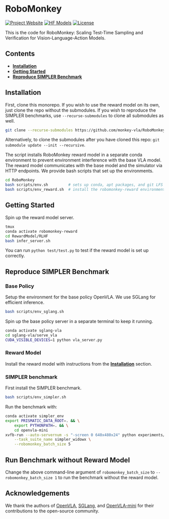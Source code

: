 # RoboMonkey

<!-- [![arXiv]()]() -->
[![Project Website](https://img.shields.io/badge/Project-Website-blue?style=for-the-badge)](https://robomonkey-vla.github.io/)
[![HF Models](https://img.shields.io/badge/%F0%9F%A4%97-Models-yellow?style=for-the-badge)](https://huggingface.co/robomonkey-vla/RewardModel)
[![License](https://img.shields.io/badge/LICENSE-MIT-green?style=for-the-badge)](LICENSE)
 

This is the code for RoboMonkey: Scaling Test-Time Sampling and Verification for Vision-Language-Action Models.


## Contents
 * [**Installation**](#installation)
 * [**Getting Started**](#getting-started)
 * [**Reproduce SIMPLER Benchmark**](#Reproduce-SIMPLER-Benchmark)


## Installation

First, clone this monorepo. If you wish to use the reward model on its own, just clone the repo without the submodules. If you wish to reproduce the SIMPLER benchmarks, use `--recurse-submodules` to clone all submodules as well. 

```bash
git clone --recurse-submodules https://github.com/monkey-vla/RoboMonkey.git
```
Alternatively, to clone the submodules after you have cloned this repo: `git submodule update --init --recursive`.

The script installs RoboMonkey reward model in a separate conda environment to prevent environment interference with the base VLA model. The reward model communicates with the base model and the simulator via HTTP endpoints. We provide bash scripts that set up the environments.

```bash
cd RoboMonkey
bash scripts/env.sh         # sets up conda, apt packages, and git LFS
bash scripts/env_reward.sh  # install the robomonkey-reward environment
```

## Getting Started

Spin up the reward model server.

```bash
tmux
conda activate robomonkey-reward
cd RewardModel/RLHF
bash infer_server.sh
```

You can run `python test/test.py` to test if the reward model is set up correctly.

## Reproduce SIMPLER Benchmark

### Base Policy
Setup the environment for the base policy OpenVLA. We use SGLang for efficient inference.
```bash
bash scripts/env_sglang.sh
```

Spin up the base policy server in a separate terminal to keep it running.
```bash
conda activate sglang-vla
cd sglang-vla/serve_vla
CUDA_VISIBLE_DEVICES=1 python vla_server.py
```

### Reward Model

Install the reward model with instructions from the [**Installation**](#installation) section.

### SIMPLER benchmark

First install the SIMPLER benchmark.

```bash
bash scripts/env_simpler.sh
```

Run the benchmark with:
```bash
conda activate simpler_env
export PRISMATIC_DATA_ROOT=. && \
    export PYTHONPATH=. && \
    cd openvla-mini
xvfb-run --auto-servernum -s "-screen 0 640x480x24" python experiments/robot/simpler/run_simpler_eval.py \
    --task_suite_name simpler_widowx \
    --robomonkey_batch_size 5
```

## Run Benchmark without Reward Model

Change the above command-line argument of `robomonkey_batch_size` to `--robomonkey_batch_size 1` to run the benchmark without the reward model.

## Acknowledgements

We thank the authors of [OpenVLA](https://github.com/openvla/openvla), [SGLang](https://github.com/sgl-project/sglang), and [OpenVLA-mini](https://github.com/Stanford-ILIAD/openvla-mini) for their contributions to the open-source community.
